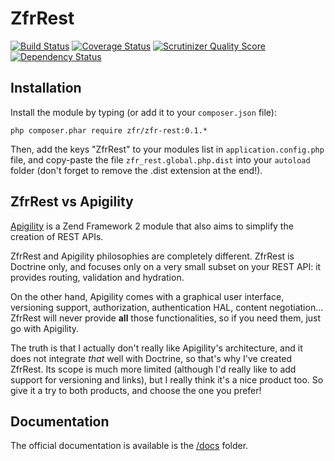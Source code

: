 ZfrRest
=======

[![Build Status](https://travis-ci.org/zf-fr/zfr-rest.png?branch=master)](https://travis-ci.org/zf-fr/zfr-rest)
[![Coverage Status](https://coveralls.io/repos/zf-fr/zfr-rest/badge.png?branch=master)](https://coveralls.io/r/zf-fr/zfr-rest?branch=master)
[![Scrutinizer Quality Score](https://scrutinizer-ci.com/g/zf-fr/zfr-rest/badges/quality-score.png?s=78ed408c927e01cb27ab7f3cc04349a770132550)](https://scrutinizer-ci.com/g/zf-fr/zfr-rest/)
[![Dependency Status](https://www.versioneye.com/package/php--zfr--zfr-rest/badge.png)](https://www.versioneye.com/package/php--zfr--zfr-rest)

## Installation

Install the module by typing (or add it to your `composer.json` file):

`php composer.phar require zfr/zfr-rest:0.1.*`

Then, add the keys "ZfrRest" to your modules list in `application.config.php` file, and copy-paste the file
`zfr_rest.global.php.dist` into your `autoload` folder (don't forget to remove the .dist extension at the end!).

## ZfrRest vs Apigility

[Apigility](http://www.apigility.org) is a Zend Framework 2 module that also aims to simplify the creation of REST
APIs.

ZfrRest and Apigility philosophies are completely different. ZfrRest is Doctrine only, and focuses only on a very
small subset on your REST API: it provides routing, validation and hydration.

On the other hand, Apigility comes with a graphical user interface, versioning support, authorization, authentication
HAL, content negotiation... ZfrRest will never provide **all** those functionalities, so if you need them, just go
with Apigility.

The truth is that I actually don't really like Apigility's architecture, and it does not integrate *that* well with
Doctrine, so that's why I've created ZfrRest. Its scope is much more limited (although I'd really like to add support
for versioning and links), but I really think it's a nice product too. So give it a try to both products, and choose
the one you prefer!

## Documentation

The official documentation is available is the [/docs](/docs) folder.
